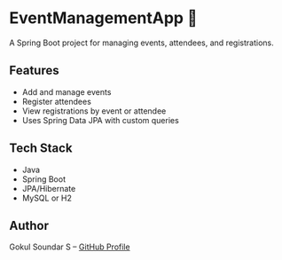 # EventManagementApp 🎯

A Spring Boot project for managing events, attendees, and registrations.

## Features
- Add and manage events
- Register attendees
- View registrations by event or attendee
- Uses Spring Data JPA with custom queries

## Tech Stack
- Java
- Spring Boot
- JPA/Hibernate
- MySQL or H2

## Author
Gokul Soundar S – [GitHub Profile](https://github.com/GokulRadnous)
